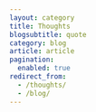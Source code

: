 ```yaml
---
layout: category
title: Thoughts
blogsubtitle: quote
category: blog
article: article
pagination: 
  enabled: true
redirect_from:
  - /thoughts/
  - /blog/
---
```

